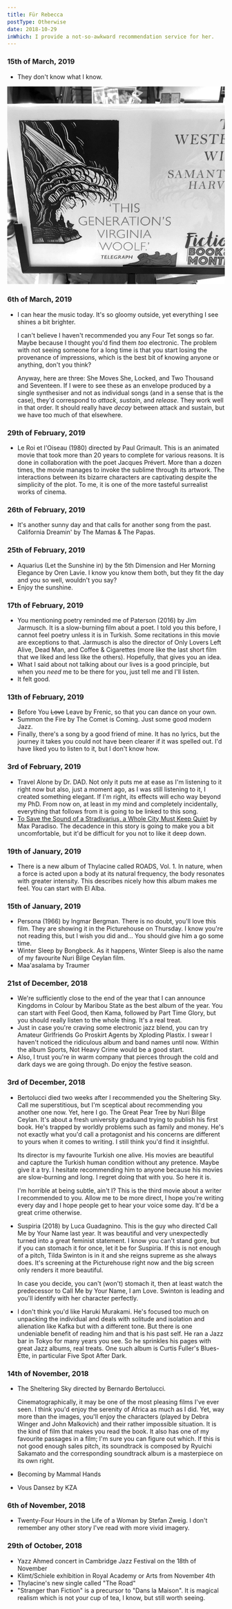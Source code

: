 ```yaml
---
title: Für Rebecca
postType: Otherwise
date: 2018-10-29
inWhich: I provide a not-so-awkward recommendation service for her.
---
```


### 15th of March, 2019

  - They don't know what I know.

  ![](/images/new-woolf.jpeg)

### 6th of March, 2019

  - I can hear the music today. It's so gloomy outside, yet everything I see
    shines a bit brighter.

    I can't believe I haven't recommended you any Four Tet songs so far. Maybe
    because I thought you'd find them _too_ electronic.  The problem with not
    seeing someone for a long time is that you start losing the provenance of
    impressions, which is the best bit of knowing anyone or anything, don't you
    think?

    Anyway, here are three: She Moves She, Locked, and Two Thousand and
    Seventeen. If I were to see these as an envelope produced by a single
    synthesiser and not as individual songs (and in a sense that is the case),
    they'd correspond to _attack_, _sustain_, and _release_. They work well in
    that order. It should really have _decay_ between attack and sustain, but we
    have too much of that elsewhere.

### 29th of February, 2019

  - Le Roi et l'Oiseau (1980) directed by Paul Grimault. This is an animated
    movie that took more than 20 years to complete for various reasons. It is
    done in collaboration with the poet Jacques Prévert. More than a dozen
    times, the movie manages to invoke the sublime through its artwork. The
    interactions between its bizarre characters are captivating despite the
    simplicity of the plot. To me, it is one of the more tasteful surrealist
    works of cinema.

### 26th of February, 2019
  - It's another sunny day and that calls for another song from the past.
    California Dreamin' by The Mamas & The Papas.

### 25th of February, 2019
  - Aquarius (Let the Sunshine in) by the 5th Dimension and Her Morning Elegance
    by Oren Lavie. I know you know them both, but they fit the day and you so
    well, wouldn't you say?
  - Enjoy the sunshine.

### 17th of February, 2019
  - You mentioning poetry reminded me of Paterson (2016) by Jim Jarmusch. It is
    a slow-burning film about a poet. I told you this before, I cannot feel
    poetry unless it is in Turkish. Some recitations in this movie are
    exceptions to that. Jarmusch is also the director of Only Lovers Left Alive,
    Dead Man, and Coffee & Cigarettes (more like the last short film that we
    liked and less like the others). Hopefully, that gives you an idea.
  - What I said about not talking about our lives is a good principle, but when
    you _need_ me to be there for you, just tell me and I'll listen.
  - It felt good.

### 13th of February, 2019

  - Before You ~~Love~~ Leave by Frenic, so that you can dance on your own.
  - Summon the Fire by The Comet is Coming. Just some good modern Jazz.
  - Finally, there's a song by a good friend of mine. It has no lyrics, but the
    journey it takes you could not have been clearer if it was spelled out. I'd
    have liked you to listen to it, but I don't know how.

### 3rd of February, 2019

  - Travel Alone by Dr. DAD. Not only it puts me at ease as I'm listening to it
    right now but also, just a moment ago, as I was still listening to it, I
    created something elegant. If I'm right, its effects will echo way beyond my
    PhD. From now on, at least in my mind and completely incidentally,
    everything that follows from it is going to be linked to this song.
  - [To Save the Sound of a Stradivarius, a Whole City Must Keep
    Quiet](https://www.nytimes.com/2019/01/17/arts/music/stradivarius-sound-bank-recording-cremona.html)
    by Max Paradiso. The decadence in this story is going to make you a bit
    uncomfortable, but it'd be difficult for you not to like it deep down.

### 19th of January, 2019

  - There is a new album of Thylacine called ROADS, Vol. 1. In nature, when a
    force is acted upon a body at its natural frequency, the body resonates with
    greater intensity. This describes nicely how this album makes me feel. You
    can start with El Alba.

### 15th of January, 2019

  - Persona (1966) by Ingmar Bergman. There is no doubt, you'll love this film.
    They are showing it in the Picturehouse on Thursday. I know you're not
    reading this, but I wish you did and... You should give him a go some time.
  - Winter Sleep by Bongbeck. As it happens, Winter Sleep is also the name of my
    favourite Nuri Bilge Ceylan film.
  - Maa'asalama by Traumer

### 21st of December, 2018

  - We're sufficiently close to the end of the year that I can announce Kingdoms
    in Colour by Maribou State as the best album of the year. You can start with
    Feel Good, then Kama, followed by Part Time Glory, but you should really
    listen to the whole thing. It's a real treat.
  - Just in case you're craving some electronic jazz blend, you can try Amateur
    Girlfriends Go Proskirt Agents by Xploding Plastix. I swear I haven't
    noticed the ridiculous album and band names until now. Within the album
    Sports, Not Heavy Crime would be a good start.
  - Also, I trust you're in warm company that pierces through the cold and dark
    days we are going through. Do enjoy the festive season.

### 3rd of December, 2018

  - Bertolucci died two weeks after I recommended you the Sheltering Sky. Call
    me superstitious, but I'm sceptical about recommending you another one now.
    Yet, here I go. The Great Pear Tree by Nuri Bilge Ceylan. It's about a fresh
    university graduand trying to publish his first book. He's trapped by
    worldly problems such as family and money. He's not exactly what you'd call
    a protagonist and his concerns are different to yours when it comes to
    writing. I still think you'd find it insightful.

    Its director is my favourite Turkish one alive. His movies are beautiful and
    capture the Turkish human condition without any pretence. Maybe give it a
    try. I hesitate recommending him to anyone because his movies are
    slow-burning and long. I regret doing that with you. So here it is.

    I'm horrible at being subtle, ain't I? This is the third movie about a
    writer I recommended to you. Allow me to be more direct, I hope you're
    writing every day and I hope people get to hear your voice some day. It'd be
    a great crime otherwise.
  - Suspiria (2018) by Luca Guadagnino. This is the guy who directed Call Me by
    Your Name last year. It was beautiful and very unexpectedly turned into a
    great feminist statement. I know you can't stand gore, but if you can
    stomach it for once, let it be for Suspiria. If this is not enough of a
    pitch, Tilda Swinton is in it and she reigns supreme as she always does.
    It's screening at the Picturehouse right now and the big screen only renders
    it more beautiful.

    In case you decide, you can't (won't) stomach it, then at least watch the
    predecessor to Call Me by Your Name, I am Love. Swinton is leading and
    you'll identify with her character perfectly.
  - I don't think you'd like Haruki Murakami. He's focused too much on unpacking
    the individual and deals with solitude and isolation and alienation like
    Kafka but with a different tone. But there is one undeniable benefit of
    reading him and that is his past self. He ran a Jazz bar in Tokyo for many
    years you see. So he sprinkles his pages with great Jazz albums, real
    treats. One such album is Curtis Fuller's Blues-Ette, in particular Five
    Spot After Dark.

### 14th of November, 2018

  - The Sheltering Sky directed by Bernardo Bertolucci.

    Cinematographically, it may be one of the most pleasing films I've ever
    seen.  I think you'd enjoy the serenity of Africa as much as I did. Yet, way
    more than the images, you'll enjoy the characters (played by Debra Winger
    and John Malkovich) and their rather impossible situation. It is the kind of
    film that makes you read the book. It also has one of my favourite passages
    in a film; I'm sure you can figure out which. If this is not good enough
    sales pitch, its soundtrack is composed by Ryuichi Sakamato and the
    corresponding soundtrack album is a masterpiece on its own right.
  - Becoming by Mammal Hands
  - Vous Dansez by KZA

### 6th of November, 2018

- Twenty-Four Hours in the Life of a Woman by Stefan Zweig. I don't remember any
  other story I've read with more vivid imagery.

### 29th of October, 2018

- Yazz Ahmed concert in Cambridge Jazz Festival on the 18th of November
- Klimt/Schiele exhibition in Royal Academy or Arts from November 4th
- Thylacine's new single called "The Road"
- "Stranger than Fiction" is a precursor to "Dans la Maison". It is magical
  realism which is not your cup of tea, I know, but still worth seeing.
